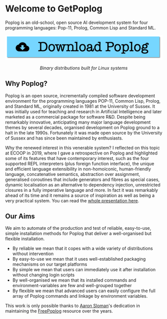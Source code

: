 # Welcome to GetPoplog

Poplog is an old-school, open source AI development system for four programming languages: Pop-11, Prolog, Common Lisp and Standard ML. 

<div align="center">
<a href="Download.html"><img src="download.png" alt="Download Poplog"/></a>
<p><em>Binary distributions built for Linux systems</em></p>
</div>

## Why Poplog?

Poplog is an open source, incrementally compiled software development environment for the programming languages POP-11, Common Lisp, Prolog, and Standard ML, originally created in 1981 at the University of Sussex. It was initially used for teaching and research in Artificial Intelligence and later marketed as a commercial package for software R&D. Despite being remarkably innovative, anticipating many major language development themes by several decades, organised development on Poplog ground to a halt in the late 1990s. Fortunately it was made open source by the University of Sussex and has since been maintained by enthusiasts.

Why the renewed interest in this venerable system? I reflected on this topic at ECOOP in 2019, where I gave a retrospective on Poplog and highlighted some of its features that have contemporary interest, such as the four supported REPL interpreters (plus foreign function interface), the unique and efficient language extensibility in non-homoiconic, human-friendly language, concatenative semantics, abstraction over assignment, generalised coroutines that include generators and fibres as special cases, dynamic localisation as an alternative to dependency injection, unrestricted closures in a fully imperative language and more. In fact it was remarkably ahead of its time and it remains a source of inspiration as well as being a very practical system. You can read the [whole presentation here](https://docs.google.com/presentation/d/e/2PACX-1vSWFYh1OCBXk3i_O_8J44BsWfm03ftpdLMMzht7F6jDRHgUW5-7wgZQWFuSyooMk394ubTqH7SAPMRq/pub?start=false&loop=false&delayms=60000). 


## Our Aims

We aim to automate of the production and test of reliable, easy-to-use, simple installation methods for Poplog that deliver a well-organised but flexible installation.
- By reliable we mean that it copes with a wide variety of distributions without intervention
- By easy-to-use we mean that it uses well-established packaging mechanisms on our target platforms
- By simple we mean that users can immediately use it after installation without changing login scripts
- By well-organised we mean that its installed commands and environment-variables are few and well-grouped together
- By flexible we mean that advanced users can easily configure the full array of Poplog commands and linkage by environment variables.

This work is only possible thanks to [Aaron Sloman](https://www.turing.ac.uk/people/researchers/aaron-sloman)'s dedication in maintaining
the [FreePoplog](https://www.cs.bham.ac.uk/research/projects/poplog/freepoplog.html) resource over the years.

